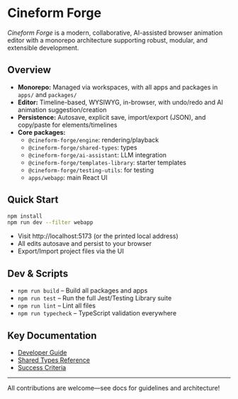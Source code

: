 # Cineform Forge

_Cineform Forge_ is a modern, collaborative, AI-assisted browser animation editor with a monorepo architecture supporting robust, modular, and extensible development.

## Overview

- **Monorepo:** Managed via workspaces, with all apps and packages in `apps/` and `packages/`
- **Editor:** Timeline-based, WYSIWYG, in-browser, with undo/redo and AI animation suggestion/creation
- **Persistence:** Autosave, explicit save, import/export (JSON), and copy/paste for elements/timelines
- **Core packages:**  
  - `@cineform-forge/engine`: rendering/playback  
  - `@cineform-forge/shared-types`: types  
  - `@cineform-forge/ai-assistant`: LLM integration  
  - `@cineform-forge/templates-library`: starter templates  
  - `@cineform-forge/testing-utils`: for testing
  - `apps/webapp`: main React UI

## Quick Start

```sh
npm install
npm run dev --filter webapp
```

- Visit http://localhost:5173 (or the printed local address)
- All edits autosave and persist to your browser
- Export/Import project files via the UI

## Dev & Scripts

- `npm run build` – Build all packages and apps
- `npm run test` – Run the full Jest/Testing Library suite
- `npm run lint` – Lint all files
- `npm run typecheck` – TypeScript validation everywhere

## Key Documentation
- [Developer Guide](./docs/DEVELOPER_GUIDE.md)
- [Shared Types Reference](./docs/SHARED_TYPES.md)
- [Success Criteria](./docs/SUCCESS_CRITERIA_V1.md)

---

All contributions are welcome—see docs for guidelines and architecture!
